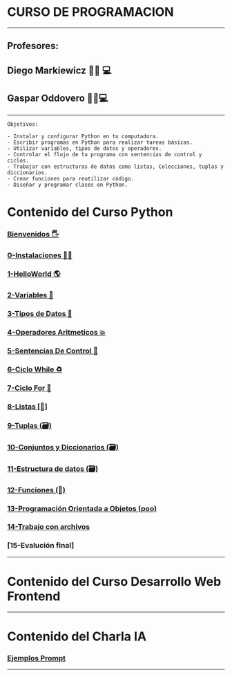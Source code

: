 # CURSO DE PROGRAMACION

---

## Profesores:

## Diego Markiewicz 🧙‍♂️ 💻

## Gaspar Oddovero 🧙‍♀️💻

---

```
Objetivos:

- Instalar y configurar Python en tu computadora.
- Escribir programas en Python para realizar tareas básicas.
- Utilizar variables, tipos de datos y operadores.
- Controlar el flujo de tu programa con sentencias de control y ciclos.
- Trabajar con estructuras de datos como listas, Colecciones, tuplas y diccionarios.
- Crear funciones para reutilizar código.
- Diseñar y programar clases en Python.
```

# Contenido del Curso Python

### [Bienvenidos 🖐](/pythonCurso/CursoPython/0-bienvenidos.md)

### [0-Instalaciones 👨‍🚀](/pythonCurso/CursoPython/0aA-instalaciones.md)

### [1-HelloWorld 🌎](/pythonCurso/CursoPython/1-HelloWorld.md)

### [2-Variables 🚨](/pythonCurso/CursoPython/2_variables.md)

### [3-Tipos de Datos 🛑](/pythonCurso/CursoPython/3_TiposDeDatos.md)

### [4-Operadores Aritmeticos 💥](/pythonCurso/CursoPython/4_OperadoresAritmeticos.md)

### [5-Sentencias De Control 🤯](/pythonCurso/CursoPython/5_SentenciasdeControl.md)

### [6-Ciclo While ♻](/pythonCurso/CursoPython/6_ciclo_while.md)

### [7-Ciclo For 🛂](/pythonCurso/CursoPython/7_cicloFor.md)

### [8-Listas [🛒]](/pythonCurso/CursoPython/8_listas.md)

### [9-Tuplas (🗃)](/pythonCurso/CursoPython/9_tuplas.md)

### [10-Conjuntos y Diccionarios (🗃)]()

### [11-Estructura de datos (🗃)]()

### [12-Funciones (🔩)](/pythonCurso/CursoPython/12_funciones.md)

### [13-Programación Orientada a Objetos (poo)](/pythonCurso/CursoPython/13_oop.md)

### [14-Trabajo con archivos](/pythonCurso/CursoPython/14_trabajoconarchivos.md)

### [15-Evalución final]
---
# Contenido del Curso Desarrollo Web Frontend
---
# Contenido del Charla IA

### [Ejemplos Prompt](/pythonCurso/Inteligencia%20Artificial/prompt.md)
---